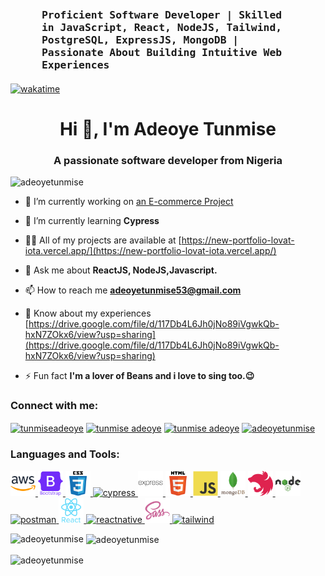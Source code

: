 <h3 style="margin: 50px 50px 20px 50px" align="left">
        <samp>Proficient Software Developer | Skilled in JavaScript, React, NodeJS, Tailwind, PostgreSQL, ExpressJS, MongoDB | Passionate About Building Intuitive Web Experiences 
        </samp>
</h3>

[![wakatime](https://wakatime.com/badge/user/bd6cfd94-b930-4391-8d7e-8d2303ce9d40.svg?style=for-the-badge)](https://wakatime.com/@bd6cfd94-b930-4391-8d7e-8d2303ce9d40)

<h1 align="center">Hi 👋, I'm Adeoye Tunmise</h1>
<h3 align="center">A passionate software developer from Nigeria</h3>

<p align="left"> <img src="https://komarev.com/ghpvc/?username=adeoyetunmise&label=Profile%20views&color=0e75b6&style=flat" alt="adeoyetunmise" /> </p>

- 🔭 I’m currently working on [an E-commerce Project](https://ooja-client.vercel.app/)

- 🌱 I’m currently learning **Cypress**

- 👨‍💻 All of my projects are available at [https://new-portfolio-lovat-iota.vercel.app/](https://new-portfolio-lovat-iota.vercel.app/)

- 💬 Ask me about **ReactJS, NodeJS,Javascript.**

- 📫 How to reach me **adeoyetunmise53@gmail.com**

- 📄 Know about my experiences [https://drive.google.com/file/d/117Db4L6Jh0jNo89iVgwkQb-hxN7ZOkx6/view?usp=sharing](https://drive.google.com/file/d/117Db4L6Jh0jNo89iVgwkQb-hxN7ZOkx6/view?usp=sharing)

- ⚡ Fun fact **I'm a lover of Beans and i love to sing too.😉**

<h3 align="left">Connect with me:</h3>
<p align="left">
<a href="https://twitter.com/tunmiseadeoye" target="blank"><img align="center" src="https://raw.githubusercontent.com/rahuldkjain/github-profile-readme-generator/master/src/images/icons/Social/twitter.svg" alt="tunmiseadeoye" height="30" width="40" /></a>
<a href="https://linkedin.com/in/tunmise adeoye" target="blank"><img align="center" src="https://raw.githubusercontent.com/rahuldkjain/github-profile-readme-generator/master/src/images/icons/Social/linked-in-alt.svg" alt="tunmise adeoye" height="30" width="40" /></a>
<a href="https://fb.com/tunmise adeoye" target="blank"><img align="center" src="https://raw.githubusercontent.com/rahuldkjain/github-profile-readme-generator/master/src/images/icons/Social/facebook.svg" alt="tunmise adeoye" height="30" width="40" /></a>
<a href="https://instagram.com/adeoyetunmise" target="blank"><img align="center" src="https://raw.githubusercontent.com/rahuldkjain/github-profile-readme-generator/master/src/images/icons/Social/instagram.svg" alt="adeoyetunmise" height="30" width="40" /></a>
</p>

<h3 align="left">Languages and Tools:</h3>
<p align="left"> <a href="https://aws.amazon.com" target="_blank" rel="noreferrer"> <img src="https://raw.githubusercontent.com/devicons/devicon/master/icons/amazonwebservices/amazonwebservices-original-wordmark.svg" alt="aws" width="40" height="40"/> </a> <a href="https://getbootstrap.com" target="_blank" rel="noreferrer"> <img src="https://raw.githubusercontent.com/devicons/devicon/master/icons/bootstrap/bootstrap-plain-wordmark.svg" alt="bootstrap" width="40" height="40"/> </a> <a href="https://www.w3schools.com/css/" target="_blank" rel="noreferrer"> <img src="https://raw.githubusercontent.com/devicons/devicon/master/icons/css3/css3-original-wordmark.svg" alt="css3" width="40" height="40"/> </a> <a href="https://www.cypress.io" target="_blank" rel="noreferrer"> <img src="https://raw.githubusercontent.com/simple-icons/simple-icons/6e46ec1fc23b60c8fd0d2f2ff46db82e16dbd75f/icons/cypress.svg" alt="cypress" width="40" height="40"/> </a> <a href="https://expressjs.com" target="_blank" rel="noreferrer"> <img src="https://raw.githubusercontent.com/devicons/devicon/master/icons/express/express-original-wordmark.svg" alt="express" width="40" height="40"/> </a> <a href="https://www.w3.org/html/" target="_blank" rel="noreferrer"> <img src="https://raw.githubusercontent.com/devicons/devicon/master/icons/html5/html5-original-wordmark.svg" alt="html5" width="40" height="40"/> </a> <a href="https://developer.mozilla.org/en-US/docs/Web/JavaScript" target="_blank" rel="noreferrer"> <img src="https://raw.githubusercontent.com/devicons/devicon/master/icons/javascript/javascript-original.svg" alt="javascript" width="40" height="40"/> </a> <a href="https://www.mongodb.com/" target="_blank" rel="noreferrer"> <img src="https://raw.githubusercontent.com/devicons/devicon/master/icons/mongodb/mongodb-original-wordmark.svg" alt="mongodb" width="40" height="40"/> </a> <a href="https://nestjs.com/" target="_blank" rel="noreferrer"> <img src="https://raw.githubusercontent.com/devicons/devicon/master/icons/nestjs/nestjs-plain.svg" alt="nestjs" width="40" height="40"/> </a> <a href="https://nodejs.org" target="_blank" rel="noreferrer"> <img src="https://raw.githubusercontent.com/devicons/devicon/master/icons/nodejs/nodejs-original-wordmark.svg" alt="nodejs" width="40" height="40"/> </a> <a href="https://postman.com" target="_blank" rel="noreferrer"> <img src="https://www.vectorlogo.zone/logos/getpostman/getpostman-icon.svg" alt="postman" width="40" height="40"/> </a> <a href="https://reactjs.org/" target="_blank" rel="noreferrer"> <img src="https://raw.githubusercontent.com/devicons/devicon/master/icons/react/react-original-wordmark.svg" alt="react" width="40" height="40"/> </a> <a href="https://reactnative.dev/" target="_blank" rel="noreferrer"> <img src="https://reactnative.dev/img/header_logo.svg" alt="reactnative" width="40" height="40"/> </a> <a href="https://sass-lang.com" target="_blank" rel="noreferrer"> <img src="https://raw.githubusercontent.com/devicons/devicon/master/icons/sass/sass-original.svg" alt="sass" width="40" height="40"/> </a> <a href="https://tailwindcss.com/" target="_blank" rel="noreferrer"> <img src="https://www.vectorlogo.zone/logos/tailwindcss/tailwindcss-icon.svg" alt="tailwind" width="40" height="40"/> </a> </p>

<p><img align="left" src="https://github-readme-stats.vercel.app/api/top-langs?username=adeoyetunmise&show_icons=true&locale=en&layout=compact" alt="adeoyetunmise" /></p>

<p>&nbsp;<img align="center" src="https://github-readme-stats.vercel.app/api?username=adeoyetunmise&show_icons=true&locale=en" alt="adeoyetunmise" /></p>

<p><img align="center" src="https://github-readme-streak-stats.herokuapp.com/?user=adeoyetunmise&" alt="adeoyetunmise" /></p>
